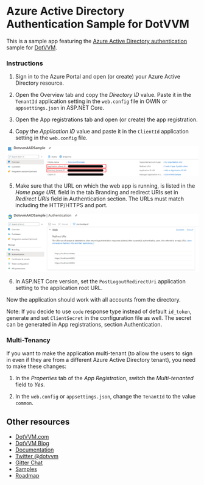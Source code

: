 # Azure Active Directory Authentication Sample for DotVVM

This is a sample app featuring the [Azure Active Directory authentication](https://docs.microsoft.com/en-us/azure/active-directory/develop/active-directory-authentication-scenarios) 
sample for [DotVVM](https://github.com/riganti/dotvvm).

### Instructions

1. Sign in to the Azure Portal and open (or create) your Azure Active Directory resource.

2. Open the Overview tab and copy the _Directory ID_ value. Paste it in the `TenantId` application setting in the `web.config` file in OWIN or `appsettings.json` in ASP.NET Core.

3. Open the App registrations tab and open (or create) the app registration.

4. Copy the _Application ID_ value and paste it in the `ClientId` application setting in the `web.config` file.

![IDs section](/Screenshots/ids.png?raw=true "IDs section")

5. Make sure that the URL on which the web app is running, is listed in the _Home page URL_ field in the tab Branding and redirect URIs set in  _Redirect URIs_ field in Authentication section. The URLs must match including the HTTP/HTTPS and port.

![Redirect URIs section](/Screenshots/redirects.png?raw=true "Redirect URIs section")

6. In ASP.NET Core version, set the `PostLogoutRedirectUri` application setting to the application root URL.

Now the application should work with all accounts from the directory.

Note: If you decide to use `code` response type instead of default `id_token`, generate and set `ClientSecret` in the configuration file as well. The secret can be generated in App registrations, section Authentication.


### Multi-Tenancy

If you want to make the application multi-tenant (to allow the users to sign in even if they are from a different Azure Active Directory tenant), you need to make these changes:

1. In the _Properties_ tab of the _App Registration_, switch the _Multi-tenanted_ field to _Yes_. 

2. In the `web.config` or `appsettings.json`, change the `TenantId` to the value `common`.


## Other resources

* [DotVVM.com](https://www.dotvvm.com)
* [DotVVM Blog](https://www.dotvvm.com/blog)
* [Documentation](https://www.dotvvm.com/docs)
* [Twitter @dotvvm](https://twitter.com/dotvvm)
* [Gitter Chat](https://gitter.im/riganti/dotvvm)
* [Samples](https://github.com/search?q=topic%3Adotvvm-sample+org%3Ariganti&type=Repositories)
* [Roadmap](https://github.com/riganti/dotvvm/blob/master/roadmap.md)